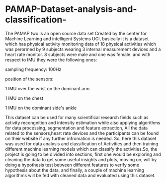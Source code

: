 # PAMAP-Dataset-analysis-and-classification-
The PAMAP two is an open source data set Created by the center for Machine Learning and intelligent Systems UCI, basically it is a dataset which has physical activity monitoring data of 18 physical activities which was perormed by 9 subjects wearing 3 internal measurement devices and a heart rate monitor. 8 subjects were male and one was female. and with respect to IMU they were the following ones:

sampling frequency: 100Hz

position of the sensors:

1 IMU over the wrist on the dominant arm

1 IMU on the chest

1 IMU on the dominant side's ankle

This dataset can be used for many scientifical research fields such as activity recongnition and intensity estimation while also applying algorithms for data processing, segmentation and feature extraction, All the data related to the sensors,heart rate devices and the participants can be found on their website if any further infromation is needed. So, here this dataset was used for data analysis and classification of Activities and then training different machine learning models which can classify the activities.So, the project is going to be divided into sections, first one would be exploring and cleaning the data to get some useful insights and plots, moving on, will by doing a hypothesis test between different features to verify some hypothesis about the data, and finally, a couple of machine learning algorithms will be fed with cleaned data and evaluated using this dataset.
